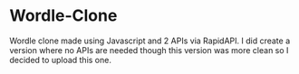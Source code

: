 # Wordle-Clone
Wordle clone made using Javascript and 2 APIs via RapidAPI. I did create a version where no APIs are needed though this version was more clean so I decided to upload this one.
